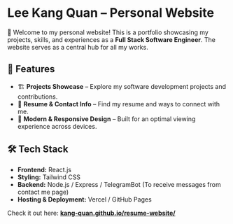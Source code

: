 # Lee Kang Quan – Personal Website  

🚀 Welcome to my personal website! This is a portfolio showcasing my projects, skills, and experiences as a **Full Stack Software Engineer**. The website serves as a central hub for all my works.  

## 🌟 Features  
- 🏗 **Projects Showcase** – Explore my software development projects and contributions.  
- 📜 **Resume & Contact Info** – Find my resume and ways to connect with me.  
- 🎨 **Modern & Responsive Design** – Built for an optimal viewing experience across devices.  

## 🛠 Tech Stack  
- **Frontend:** React.js 
- **Styling:** Tailwind CSS 
- **Backend:** Node.js / Express / TelegramBot (To receive messages from contact me page)
- **Hosting & Deployment:** Vercel / GitHub Pages  

Check it out here: **[kang-quan.github.io/resume-website/](https://kang-quan.github.io/resume-website/)**  
